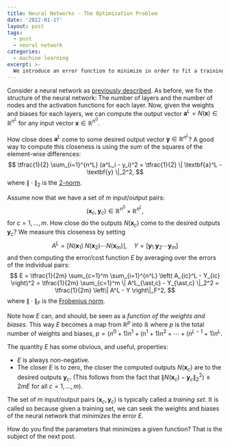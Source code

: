 ```yaml
---
title: Neural Networks - The Optimization Problem
date: '2022-01-17'
layout: post
tags:
  - post
  - neural network
categories:
  - machine learning
excerpt: >-
  We introduce an error function to minimize in order to fit a training set as best as possible.
---
```

Consider a neural network as [previously described](/blog/2023/01/neural-networks-02-the-model).
As before, we fix the structure of the neural network: The number of layers and the number of
nodes and the activation functions for each layer. Now, given the weights and biases
for each layers, we can compute the output vector
$\textbf{a}^L = N(\textbf{x}) \in \mathbb{R}^{n^L}$ for any input vector
$\textbf{x} \in \mathbb{R}^{n^0}$.

How close does $\textbf{a}^L$ come to some desired output vector $\textbf{y} \in \mathbb{R}^{n^L}$?
A good way to compute this closeness is using the sum of the squares of the element-wise differences:
$$
\tfrac{1}{2} \sum_{i=1}^{n^L} (a^L_i - y_i)^2 = \tfrac{1}{2} \| \textbf{a}^L - \textbf{y} \|_2^2,
$$
where $\|\cdot\|_2$ is the [2-norm](https://en.wikipedia.org/wiki/Lp_space#The_p-norm_in_finite_dimensions).

Assume now that we have a set of $m$ input/output pairs:
$$
(\textbf{x}_c, \textbf{y}_c) \in \mathbb{R}^{n^0} \times \mathbb{R}^{n^L},
$$
for $c=1,\ldots,m$.
How close do the outputs $N(\textbf{x}_c)$ come to the desired outputs $\textbf{y}_c$?
We measure this closeness by setting
$$
A^L = [N(\textbf{x}_1) \; N(\textbf{x}_2) \cdots N(\textbf{x}_m)], \quad
Y = [\textbf{y}_1 \; \textbf{y}_2 \cdots \textbf{y}_m]
$$
and then computing the error/cost function $E$ by averaging over the errors of the individual pairs:
$$
E = \tfrac{1}{2m} \sum_{c=1}^m \sum_{i=1}^{n^L} \left( A_{ic}^L - Y_{ic} \right)^2
= \tfrac{1}{2m} \sum_{c=1}^m \| A^L_{\ast,c} - Y_{\ast,c} \|_2^2
= \tfrac{1}{2m} \left\| A^L - Y \right\|_F^2,
$$
where $\|\cdot\|_F$ is the [Frobenius norm](https://en.wikipedia.org/wiki/Matrix_norm#Frobenius_norm).

Note how $E$ can, and should, be seen as a *function of the weights and biases*. This way $E$ becomes
a map from $\mathbb{R}^p$ into $\mathbb{R}$ where $p$ is the total number of weights and biases,
$p=(n^0+1)n^1 + (n^1+1)n^2 + \cdots + (n^{L-1}+1)n^L$.

The quantity $E$ has some obvious, and useful, properties:
- $E$ is always non-negative.
- The closer $E$ is to zero, the closer the computed outputs $N(\textbf{x}_c)$ are to the desired outputs $\textbf{y}_c$.
  (This follows from the fact that $\| N(\textbf{x}_c) - \textbf{y}_c \|_2^2) \leq 2m E$ for all $c=1,\ldots,m$).

The set of $m$ input/output pairs $(\textbf{x}_c, \textbf{y}_c)$ is typically called
a *training set*. It is called so because given a training set, we can seek the weights and biases of
the neural network that *minimizes* the error $E$.

How do you find the parameters that minimizes a given function? That is the subject of the next post.
